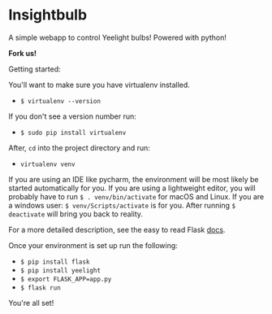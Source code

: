 # Insightbulb

A simple webapp to control Yeelight bulbs!  Powered with python!

**Fork us!**

Getting started:

You'll want to make sure you have virtualenv installed.
* ```$ virtualenv --version```

If you don't see a version number run:
* ```$ sudo pip install virtualenv```

After, ```cd``` into the project directory and run:
* ```virtualenv venv```

If you are using an IDE like pycharm, the environment will be most likely
be started automatically for you.  If you are using a lightweight editor, you 
will probably have to run ```$ . venv/bin/activate``` for macOS and Linux.
If you are a windows user: ```$ venv/Scripts/activate``` is for you.
After running ```$ deactivate``` will bring you back to reality.

For a more detailed description, see the easy to read Flask [docs](http://flask.pocoo.org/docs/1.0/).

Once your environment is set up run the following:
* ```$ pip install flask```
* ```$ pip install yeelight```
* ```$ export FLASK_APP=app.py```
* ```$ flask run```

You're all set!
